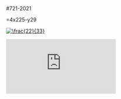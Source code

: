 #721-2021

=4x225-y29

<a href="https://www.codecogs.com/eqnedit.php?latex=\frac{22}{33}" target="_blank"><img src="https://latex.codecogs.com/gif.latex?\frac{22}{33}" title="\frac{22}{33}" /></a>

![equation](http://latex.codecogs.com/gif.latex?P%28s%20%7C%20O_t%20%29%3D%5Ctext%20%7B%20Probability%20of%20a%20sensor%20reading%20value%20when%20sleep%20onset%20is%20observed%20at%20a%20time%20bin%20%7D%20t)
